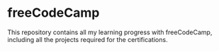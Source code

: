 # freeCodeCamp
This repository contains all my learning progress with freeCodeCamp, including all the projects required for the certifications.
